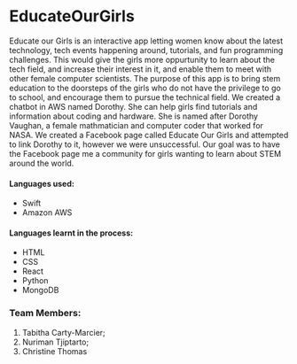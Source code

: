 # EducateOurGirls

Educate our Girls is an interactive app letting women know about the latest technology, tech events happening around, tutorials, and fun programming challenges. This would give the girls more oppurtunity to learn about the tech field, and increase their interest in it, and enable them to meet with other female computer scientists. The purpose of this app is to bring stem education to the doorsteps of the girls who do not have the privilege to go to school, and encourage them to pursue the technical field.  We created a chatbot in AWS named Dorothy. She can help girls find tutorials and information about coding and hardware. She is named after Dorothy Vaughan, a female mathmatician and computer coder that worked for NASA.  We created a Facebook page called Educate Our Girls and attempted to link Dorothy to it, however we were unsuccessful. Our goal was to have the Facebook page me a community for girls wanting to learn about STEM around the world.



#### Languages used:
- Swift
- Amazon AWS

#### Languages learnt in the process:
- HTML
- CSS
- React
- Python
- MongoDB

### Team Members:
1. Tabitha Carty-Marcier;
2. Nuriman Tjiptarto;
3. Christine Thomas
